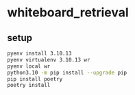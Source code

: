 # whiteboard_retrieval

## setup
```sh
pyenv install 3.10.13
pyenv virtualenv 3.10.13 wr
pyenv local wr
python3.10 -m pip install --upgrade pip
pip install poetry
poetry install
```